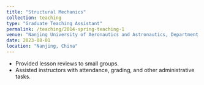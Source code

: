 ```yaml
---
title: "Structural Mechanics"
collection: teaching
type: "Graduate Teaching Assistant"
permalink: /teaching/2014-spring-teaching-1
venue: "Nanjing University of Aeronautics and Astronautics, Department of Aerospace Engineering"
date: 2023-08-01
location: "Nanjing, China"
---
```


- Provided lesson reviews to small groups.  
- Assisted instructors with attendance, grading, and other administrative tasks.
